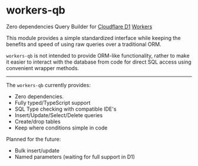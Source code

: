 # workers-qb

Zero dependencies Query Builder for [Cloudflare D1](https://blog.cloudflare.com/introducing-d1/)
[Workers](https://developers.cloudflare.com/workers/)

This module provides a simple standardized interface while keeping the
benefits and speed of using raw queries over a traditional ORM.

`workers-qb` is not intended to provide ORM-like functionality, rather to make it easier to interact with the database from
code for direct SQL access using convenient wrapper methods.

---

The `workers-qb` currently provides:

- Zero dependencies.
- Fully typed/TypeScript support
- SQL Type checking with compatible IDE's
- Insert/Update/Select/Delete queries
- Create/drop tables
- Keep where conditions simple in code

Planned for the future:

- Bulk insert/update
- Named parameters (waiting for full support in D1)
